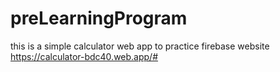 # preLearningProgram
this is a simple calculator web app to practice firebase
website https://calculator-bdc40.web.app/#
